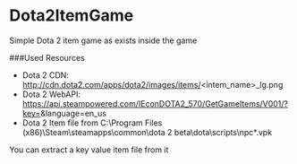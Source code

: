 # Dota2ItemGame
Simple Dota 2 item game as exists inside the game

###Used Resources
* Dota 2 CDN: http://cdn.dota2.com/apps/dota2/images/items/<intem_name>_lg.png
* Dota 2 WebAPI: https://api.steampowered.com/IEconDOTA2_570/GetGameItems/V001/?key=<key>&language=en_us	
* Dota 2 Item file from C:\Program Files (x86)\Steam\steamapps\common\dota 2 beta\dota\scripts\npc\*.vpk

You can extract a key value item file from it
